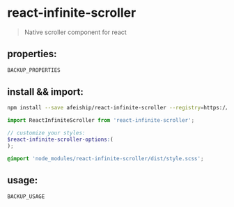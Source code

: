 # react-infinite-scroller
> Native scroller component for react

## properties:
```javascript
BACKUP_PROPERTIES
```

## install && import:
```bash
npm install --save afeiship/react-infinite-scroller --registry=https://registry.npm.taobao.org
```

```js
import ReactInfiniteScroller from 'react-infinite-scroller';
```

```scss
// customize your styles:
$react-infinite-scroller-options:(
);

@import 'node_modules/react-infinite-scroller/dist/style.scss';
```


## usage:
```jsx
BACKUP_USAGE
```
